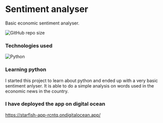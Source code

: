 # Sentiment analyser
Basic economic sentiment analyser.

<img alt="GitHub repo size" src="https://img.shields.io/github/repo-size/FrederikGJ/sentiment_analyser?logo=GitHub&style=flat-square">

### Technologies used
![Python](https://img.shields.io/badge/Python-%233776AB?style=flat-square&logo=python&logoColor=white)

### Learning python
I started this project to learn about python and ended up with a very basic sentiment anlyser. 
It is able to do a simple analysis on words used in the economic news in the country. 

### I have deployed the app on digital ocean
https://starfish-app-rcntq.ondigitalocean.app/



